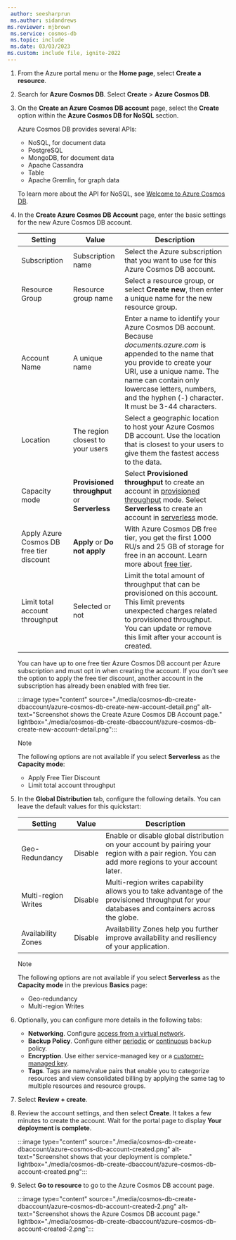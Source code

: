 ```yaml
---
 author: seesharprun
 ms.author: sidandrews
ms.reviewer: mjbrown
 ms.service: cosmos-db
 ms.topic: include
 ms.date: 03/03/2023
ms.custom: include file, ignite-2022
---
```


1. From the Azure portal menu or the **Home page**, select **Create a resource**.

1. Search for **Azure Cosmos DB**. Select **Create** > **Azure Cosmos DB**.

1. On the **Create an Azure Cosmos DB account** page, select the **Create** option within the **Azure Cosmos DB for NoSQL** section.

   Azure Cosmos DB provides several APIs:

   - NoSQL, for document data
   - PostgreSQL
   - MongoDB, for document data
   - Apache Cassandra
   - Table
   - Apache Gremlin, for graph data

   To learn more about the API for NoSQL, see [Welcome to Azure Cosmos DB](../introduction.md).

1. In the **Create Azure Cosmos DB Account** page, enter the basic settings for the new Azure Cosmos DB account.

   |Setting|Value|Description |
   |---|---|---|
   |Subscription|Subscription name|Select the Azure subscription that you want to use for this Azure Cosmos DB account. |
   |Resource Group|Resource group name|Select a resource group, or select **Create new**, then enter a unique name for the new resource group. |
   |Account Name|A unique name|Enter a name to identify your Azure Cosmos DB account. Because *documents.azure.com* is appended to the name that you provide to create your URI, use a unique name. The name can contain only lowercase letters, numbers, and the hyphen (-) character. It must be 3-44 characters.|
   |Location|The region closest to your users|Select a geographic location to host your Azure Cosmos DB account. Use the location that is closest to your users to give them the fastest access to the data.|
   |Capacity mode|**Provisioned throughput** or **Serverless**|Select **Provisioned throughput** to create an account in [provisioned throughput](../set-throughput.md) mode. Select **Serverless** to create an account in [serverless](../serverless.md) mode.|
   |Apply Azure Cosmos DB free tier discount|**Apply** or **Do not apply**|With Azure Cosmos DB free tier, you get the first 1000 RU/s and 25 GB of storage for free in an account. Learn more about [free tier](https://azure.microsoft.com/pricing/details/cosmos-db/).|
   |Limit total account throughput|Selected or not|Limit the total amount of throughput that can be provisioned on this account. This limit prevents unexpected charges related to provisioned throughput. You can update or remove this limit after your account is created.|

   You can have up to one free tier Azure Cosmos DB account per Azure subscription and must opt in when creating the account. If you don't see the option to apply the free tier discount, another account in the subscription has already been enabled with free tier.

   :::image type="content" source="./media/cosmos-db-create-dbaccount/azure-cosmos-db-create-new-account-detail.png" alt-text="Screenshot shows the Create Azure Cosmos DB Account page." lightbox="./media/cosmos-db-create-dbaccount/azure-cosmos-db-create-new-account-detail.png":::

   > [!NOTE]
   > The following options are not available if you select **Serverless** as the **Capacity mode**:
   >
   > - Apply Free Tier Discount
   > - Limit total account throughput

1. In the **Global Distribution** tab, configure the following details. You can leave the default values for this quickstart:

   |Setting|Value|Description |
   |---|---|---|
   |Geo-Redundancy|Disable|Enable or disable global distribution on your account by pairing your region with a pair region. You can add more regions to your account later.|
   |Multi-region Writes|Disable|Multi-region writes capability allows you to take advantage of the provisioned throughput for your databases and containers across the globe.|
   |Availability Zones|Disable|Availability Zones help you further improve availability and resiliency of your application.|

   > [!NOTE]
   > The following options are not available if you select **Serverless** as the **Capacity mode** in the previous **Basics** page:
   >
   > - Geo-redundancy
   > - Multi-region Writes

1. Optionally, you can configure more details in the following tabs:

   - **Networking**. Configure [access from a virtual network](../how-to-configure-vnet-service-endpoint.md).
   - **Backup Policy**. Configure either [periodic](../periodic-backup-restore-introduction.md) or [continuous](../provision-account-continuous-backup.md) backup policy.
   - **Encryption**. Use either service-managed key or a [customer-managed key](../how-to-setup-cmk.md#create-a-new-azure-cosmos-account).
   - **Tags**. Tags are name/value pairs that enable you to categorize resources and view consolidated billing by applying the same tag to multiple resources and resource groups.

1. Select **Review + create**.

1. Review the account settings, and then select **Create**. It takes a few minutes to create the account. Wait for the portal page to display **Your deployment is complete**.

   :::image type="content" source="./media/cosmos-db-create-dbaccount/azure-cosmos-db-account-created.png" alt-text="Screenshot shows that your deployment is complete." lightbox="./media/cosmos-db-create-dbaccount/azure-cosmos-db-account-created.png":::

1. Select **Go to resource** to go to the Azure Cosmos DB account page.

   :::image type="content" source="./media/cosmos-db-create-dbaccount/azure-cosmos-db-account-created-2.png" alt-text="Screenshot shows the Azure Cosmos DB account page." lightbox="./media/cosmos-db-create-dbaccount/azure-cosmos-db-account-created-2.png":::
